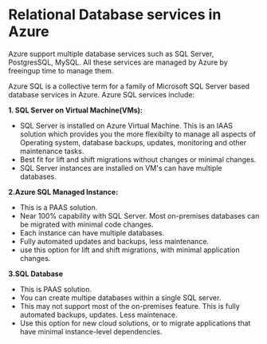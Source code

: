 # Relational Database services in Azure

Azure support multiple database services such as SQL Server, PostgresSQL, MySQL. All these services are managed by Azure by freeingup time to manage them.

Azure SQL is a collective term for a family of Microsoft SQL Server based database services in Azure. Azure SQL services include:

**1. SQL Server on Virtual Machine(VMs):**

- SQL Server is installed on Azure Virtual Machine. This is an IAAS solution which provides you the more flexibilty to manage all aspects of Operating system, database backups, updates, monitoring and other maintenance tasks.
- Best fit for lift and shift migrations without changes or minimal changes.
- SQL Server instances are installed on VM's can have multiple databases.

**2.Azure SQL Managed Instance:**

- This is a PAAS solution.
- Near 100% capability with SQL Server. Most on-premises databases can be migrated with minimal code changes.
- Each instance can have multiple databases.
- Fully automated updates and backups, less maintenance.
- use this option for lift and shift migrations, with minimal application changes.

**3.SQL Database**

- This is PAAS solution.
- You can create multipe databases within a single SQL server.
- This may not support most of the on-premises feature. This is fully automated backups, updates. Less maintenace.
- Use this option for new cloud solutions, or to migrate applications that have minimal instance-level dependencies.
